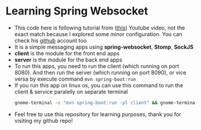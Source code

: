 # Learning Spring Websocket

- This code here is following tutorial from ([this](https://www.youtube.com/watch?v=U4lqTmFmbAM)) Youtube video, not the exact match because I explored some minor configuration. You can check his [github](https://github.com/ShaneLee) account too
- It is a simple messaging apps using **spring-websocket**, **Stomp**, **SockJS**
- **client** is the module for the front end apps
- **server** is the module for the back end apps
- To run this apps, you need to run the client (which running on port 8080). And then run the server (which running on port 8090), or vice versa by execute command `mvn spring-boot:run`
- If you run this app on linux os, you can use this command to run the client & service paralelly on separate terminal
   ```bash
   gnome-terminal -e "mvn spring-boot:run -pl client" && gnome-terminal -e "mvn spring-boot:run -pl server"
   ```
- Feel free to use this repository for learning purposes, thank you for visiting my github repo!
